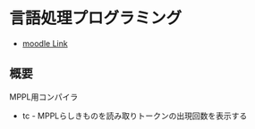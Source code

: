# 言語処理プログラミング
- [moodle Link](https://moodle.cis.kit.ac.jp/course/view.php?id=61240)

## 概要
MPPL用コンパイラ

- tc - MPPLらしきものを読み取りトークンの出現回数を表示する

